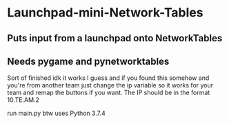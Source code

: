 # Launchpad-mini-Network-Tables
## Puts input from a launchpad onto NetworkTables
## Needs pygame and pynetworktables

Sort of finished idk it works I guess and if you found this somehow and you're from another team just change the ip variable so it works for your team and remap the buttons if you want.
The IP should be in the format 10.TE.AM.2

run main.py btw
uses Python 3.7.4

